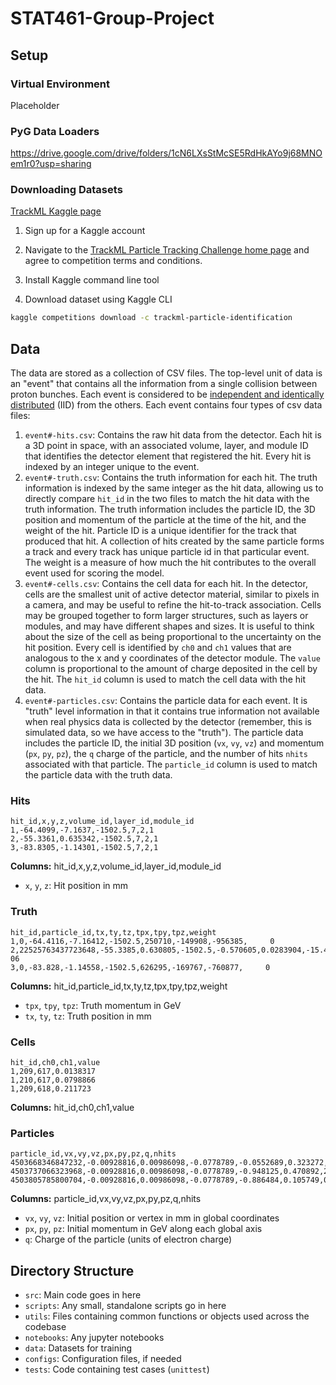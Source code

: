# STAT461-Group-Project

## Setup

### Virtual Environment

Placeholder

### PyG Data Loaders
https://drive.google.com/drive/folders/1cN6LXsStMcSE5RdHkAYo9j68MNOem1r0?usp=sharing

### Downloading Datasets

[TrackML Kaggle page](https://www.kaggle.com/competitions/trackml-particle-identification/data)

1) Sign up for a Kaggle account

2) Navigate to the [TrackML Particle Tracking Challenge home page](https://www.kaggle.com/competitions/trackml-particle-identification/overview) and agree to competition terms and conditions.

3) Install Kaggle command line tool

4) Download dataset using Kaggle CLI

```bash
kaggle competitions download -c trackml-particle-identification
```

## Data

The data are stored as a collection of CSV files. The top-level unit of data is an "event" that contains all the information from a single collision between proton bunches. Each event is considered to be [independent and identically distributed](https://en.wikipedia.org/wiki/Independent_and_identically_distributed_random_variables) (IID) from the others. Each event contains four types of csv data files:
1) `event#-hits.csv`: Contains the raw hit data from the detector. Each hit is a 3D point in space, with an associated volume, layer, and module ID that identifies the detector element that registered the hit. Every hit is indexed by an integer unique to the event. 
2) `event#-truth.csv`: Contains the truth information for each hit. The truth information is indexed by the same integer as the hit data, allowing us to directly compare `hit_id` in the two files to match the hit data with the truth information. The truth information includes the particle ID, the 3D position and momentum of the particle at the time of the hit, and the weight of the hit. Particle ID is a unique identifier for the track that produced that hit. A collection of hits created by the same particle forms a track and every track has unique particle id in that particular event. The weight is a measure of how much the hit contributes to the overall event used for scoring the model. 
3) `event#-cells.csv`: Contains the cell data for each hit. In the detector, cells are the smallest unit of active detector material, similar to pixels in a camera, and may be useful to refine the hit-to-track association. Cells may be grouped together to form larger structures, such as layers or modules, and may have different shapes and sizes. It is useful to think about the size of the cell as being proportional to the uncertainty on the hit position. Every cell is identified by `ch0` and `ch1` values that are analogous to the x and y coordinates of the detector module. The `value` column is proportional to the amount of charge deposited in the cell by the hit. The `hit_id` column is used to match the cell data with the hit data.
4) `event#-particles.csv`: Contains the particle data for each event. It is "truth" level information in that it contains true information not available when real physics data is collected by the detector (remember, this is simulated data, so we have access to the "truth"). The particle data includes the particle ID, the initial 3D position (`vx`, `vy`, `vz`) and momentum (`px`, `py`, `pz`), the `q` charge of the particle, and the number of hits `nhits` associated with that particle. The `particle_id` column is used to match the particle data with the truth data. 


### Hits
```csv
hit_id,x,y,z,volume_id,layer_id,module_id
1,-64.4099,-7.1637,-1502.5,7,2,1
2,-55.3361,0.635342,-1502.5,7,2,1
3,-83.8305,-1.14301,-1502.5,7,2,1
```
**Columns:** hit_id,x,y,z,volume_id,layer_id,module_id

- `x`, `y`, `z`: Hit position in mm


### Truth
```csv
hit_id,particle_id,tx,ty,tz,tpx,tpy,tpz,weight
1,0,-64.4116,-7.16412,-1502.5,250710,-149908,-956385,     0
2,22525763437723648,-55.3385,0.630805,-1502.5,-0.570605,0.0283904,-15.4922,9.86408e-06
3,0,-83.828,-1.14558,-1502.5,626295,-169767,-760877,     0
```
**Columns:** hit_id,particle_id,tx,ty,tz,tpx,tpy,tpz,weight

- `tpx`, `tpy`, `tpz`: Truth momentum in GeV
- `tx`, `ty`, `tz`: Truth position in mm


### Cells
```csv
hit_id,ch0,ch1,value
1,209,617,0.0138317
1,210,617,0.0798866
1,209,618,0.211723
```
**Columns:** hit_id,ch0,ch1,value


### Particles
```csv
particle_id,vx,vy,vz,px,py,pz,q,nhits
4503668346847232,-0.00928816,0.00986098,-0.0778789,-0.0552689,0.323272,-0.203492,-1,8
4503737066323968,-0.00928816,0.00986098,-0.0778789,-0.948125,0.470892,2.01006,1,11
4503805785800704,-0.00928816,0.00986098,-0.0778789,-0.886484,0.105749,0.683881,-1,0
```
**Columns:** particle_id,vx,vy,vz,px,py,pz,q,nhits

- `vx`, `vy`, `vz`: Initial position or vertex in mm in global coordinates 
- `px`, `py`, `pz`: Initial momentum in GeV along each global axis
- `q`: Charge of the particle (units of electron charge)






## Directory Structure
- `src`: Main code goes in here
- `scripts`: Any small, standalone scripts go in here
- `utils`: Files containing common functions or objects used across the codebase
- `notebooks`: Any jupyter notebooks
- `data`: Datasets for training
- `configs`: Configuration files, if needed
- `tests`: Code containing test cases (`unittest`)

